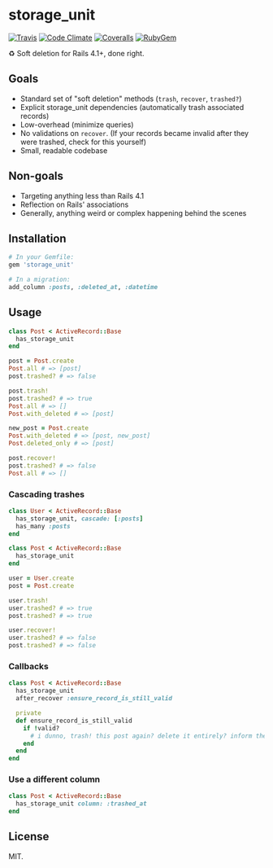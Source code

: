 storage_unit
=========

[![Travis][0]](https://travis-ci.org/dobtco/storage_unit)
[![Code Climate][1]](https://codeclimate.com/github/dobtco/storage_unit)
[![Coveralls][2]](https://coveralls.io/r/dobtco/storage_unit)
[![RubyGem][3]](http://rubygems.org/gems/storage_unit)

:recycle: Soft deletion for Rails 4.1+, done right.

## Goals

- Standard set of "soft deletion" methods (`trash`, `recover`, `trashed?`)
- Explicit storage_unit dependencies (automatically trash associated records)
- Low-overhead (minimize queries)
- No validations on `recover`. (If your records became invalid after they were trashed, check for this yourself)
- Small, readable codebase

## Non-goals

- Targeting anything less than Rails 4.1
- Reflection on Rails' associations
- Generally, anything weird or complex happening behind the scenes

## Installation

```ruby
# In your Gemfile:
gem 'storage_unit'

# In a migration:
add_column :posts, :deleted_at, :datetime
```

## Usage

```ruby
class Post < ActiveRecord::Base
  has_storage_unit
end

post = Post.create
Post.all # => [post]
post.trashed? # => false

post.trash!
post.trashed? # => true
Post.all # => []
Post.with_deleted # => [post]

new_post = Post.create
Post.with_deleted # => [post, new_post]
Post.deleted_only # => [post]

post.recover!
post.trashed? # => false
Post.all # => []
```

### Cascading trashes

```ruby
class User < ActiveRecord::Base
  has_storage_unit, cascade: [:posts]
  has_many :posts
end

class Post < ActiveRecord::Base
  has_storage_unit
end

user = User.create
post = Post.create

user.trash!
user.trashed? # => true
post.trashed? # => true

user.recover!
user.trashed? # => false
post.trashed? # => false
```

### Callbacks

```ruby
class Post < ActiveRecord::Base
  has_storage_unit
  after_recover :ensure_record_is_still_valid

  private
  def ensure_record_is_still_valid
    if !valid?
      # i dunno, trash! this post again? delete it entirely? inform the user? shit is hard.
    end
  end
end
```

### Use a different column

```ruby
class Post < ActiveRecord::Base
  has_storage_unit column: :trashed_at
end
```

## License
MIT.

[0]: https://img.shields.io/travis/dobtco/storage_unit.svg
[1]: https://img.shields.io/codeclimate/github/dobtco/storage_unit.svg
[2]: https://img.shields.io/coveralls/dobtco/storage_unit.svg
[3]: https://img.shields.io/gem/v/storage_unit.svg
